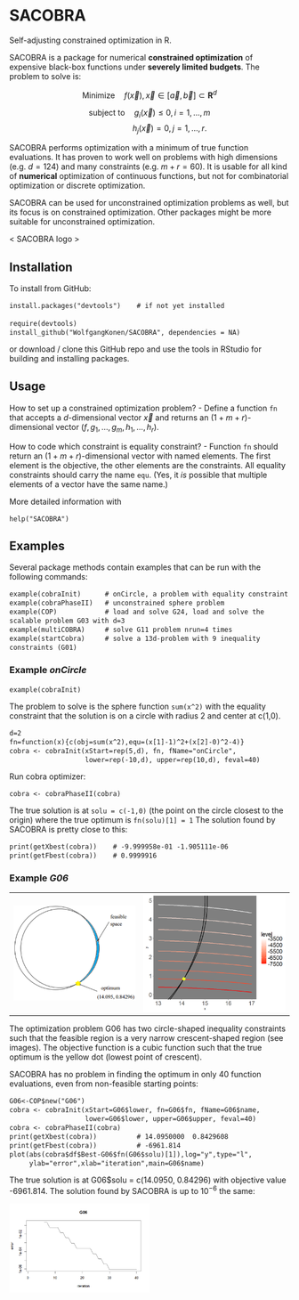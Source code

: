 # SACOBRA
Self-adjusting constrained optimization in R.

SACOBRA is a package for numerical **constrained optimization** of expensive black-box functions under **severely limited budgets**. The problem to solve is: 
```math 
\mbox{Minimize}\quad  f(\vec{x}) , \vec{x} \in [\vec{a},\vec{b}] \subset \mathbf{R}^d 
```
$$ \mbox{subject to}\quad g_i(\vec{x}) \le 0, i=1,\ldots,m    $$
$$ \mbox{~~~~~~~~~~}\quad\quad h_j(\vec{x}) = 0, j=1,\ldots,r.    $$

SACOBRA performs optimization with a minimum of true function evaluations. It has proven to work well on problems with high dimensions (e.g. $d=124$) and many constraints (e.g. $m+r=60$). It is usable for all kind of **numerical** optimization of continuous functions, but not for combinatorial optimization or discrete optimization.

SACOBRA can be used for unconstrained optimization problems as well, but its focus is on constrained optimization. Other packages might be more suitable for unconstrained optimization.

< SACOBRA logo >

## Installation

To install from GitHub:
```
install.packages("devtools")    # if not yet installed

require(devtools)
install_github("WolfgangKonen/SACOBRA", dependencies = NA)
```

or download / clone this GitHub repo and use the tools in RStudio for building and installing packages.

## Usage
How to set up a constrained optimization problem? - Define a function `fn` that accepts a $d$-dimensional vector $\vec{x}$ and returns an $(1+m+r)$-dimensional
vector $(f,g_1,\ldots,g_m,h_1,\ldots,h_r)$.

How to code which constraint is equality constraint? - Function `fn` should return 
an $(1+m+r)$-dimensional vector with named elements. The first element is the objective, the 
other elements are the constraints. All equality constraints should carry the name `equ`. 
(Yes, it _is_ possible that multiple elements of a vector have the same name.) 
                     
More detailed information with
```
help("SACOBRA")
```


## Examples
Several package methods contain examples that can be run with the following commands:
```
example(cobraInit)      # onCircle, a problem with equality constraint
example(cobraPhaseII)   # unconstrained sphere problem
example(COP)            # load and solve G24, load and solve the scalable problem G03 with d=3
example(multiCOBRA)     # solve G11 problem nrun=4 times
example(startCobra)     # solve a 13d-problem with 9 inequality constraints (G01)
```

### Example *onCircle*
```
example(cobraInit)     
```
The problem to solve is the sphere function `sum(x^2)` with the equality constraint that the solution is on a circle with radius 2 and center at c(1,0).
```
d=2
fn=function(x){c(obj=sum(x^2),equ=(x[1]-1)^2+(x[2]-0)^2-4)}
cobra <- cobraInit(xStart=rep(5,d), fn, fName="onCircle",  
                   lower=rep(-10,d), upper=rep(10,d), feval=40)
```

Run cobra optimizer:
```
cobra <- cobraPhaseII(cobra)
```

The true solution is at `solu = c(-1,0)` (the point on the circle closest to the origin)
where the true optimum is `fn(solu)[1] = 1`
The solution found by SACOBRA is pretty close to this:
```
print(getXbest(cobra))    # -9.999958e-01 -1.905111e-06
print(getFbest(cobra))    # 0.9999916
```



### Example *G06* 
<table>
  <tr border=0>
    <td><img src="inst/images/G06_sketch.png" alt="G06_sketch" width="100%"/></td>
    <td><img src="inst/images/G06_contour_plus_circ.png" alt="G06_contour" width="100%"/></td>
  </tr>
</table>

The optimization problem G06 has two circle-shaped inequality constraints such that the feasible region is a very narrow crescent-shaped region (see images). The objective function is a cubic function such that the true optimum is the yellow dot (lowest point of crescent). 

SACOBRA has no problem in finding the optimum in only 40 function evaluations, even from non-feasible starting points:

```
G06<-COP$new("G06")
cobra <- cobraInit(xStart=G06$lower, fn=G06$fn, fName=G06$name, 
                   lower=G06$lower, upper=G06$upper, feval=40)
cobra <- cobraPhaseII(cobra)
print(getXbest(cobra))          # 14.0950000  0.8429608
print(getFbest(cobra))          # -6961.814 
plot(abs(cobra$df$Best-G06$fn(G06$solu)[1]),log="y",type="l",
     ylab="error",xlab="iteration",main=G06$name)
```

The true solution is at G06$solu = c(14.0950, 0.84296) with objective value -6961.814.
The solution found by SACOBRA is up to $10^{-6}$ the same:

<img src="inst/images/G06_errorPlot.png" alt="G06_errorPlot" width="50%"/>



